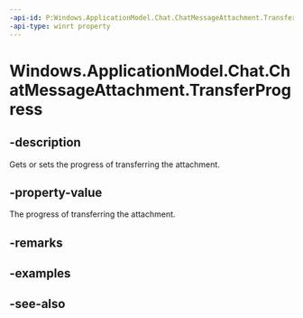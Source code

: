 ```yaml
---
-api-id: P:Windows.ApplicationModel.Chat.ChatMessageAttachment.TransferProgress
-api-type: winrt property
---
```


<!-- Property syntax
public double TransferProgress { get;  set; }
-->

# Windows.ApplicationModel.Chat.ChatMessageAttachment.TransferProgress

## -description
Gets or sets the progress of transferring the attachment.

## -property-value
The progress of transferring the attachment.

## -remarks

## -examples

## -see-also
